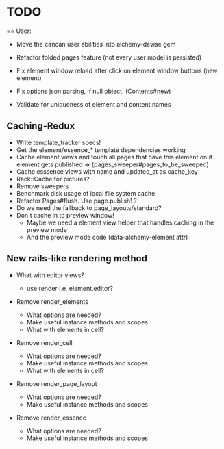 # TODO

== User:

* Move the cancan user abilities into alchemy-devise gem
* Refactor folded pages feature (not every user model is persisted)

* Fix element window reload after click on element window buttons (new element)
* Fix options json parsing, if null object. (Contents#new)
* Validate for uniqueness of element and content names

## Caching-Redux

* Write template_tracker specs!
* Get the element/essence_* template dependencies working
* Cache element views and touch all pages that have this element on if element gets published
  => (pages_sweeper#pages_to_be_sweeped)
* Cache esssence views with name and updated_at as cache_key
* Rack::Cache for pictures?
* Remove sweepers
* Benchmark disk usage of local file system cache
* Refactor Pages#flush. Use page.publish! ?
* Do we need the fallback to page_layouts/standard?
* Don't cache in to preview window!
  * Maybe we need a element view helper that handles caching in the preview mode
  * And the preview mode code (data-alchemy-element attr)

## New rails-like rendering method

* What with editor views?
  * use render i.e. element.editor?

* Remove render_elements
  * What options are needed?
  * Make useful instance methods and scopes
  * What with elements in cell?

* Remove render_cell
  * What options are needed?
  * Make useful instance methods and scopes
  * What with elements in cell?

* Remove render_page_layout
  * What options are needed?
  * Make useful instance methods and scopes

* Remove render_essence
  * What options are needed?
  * Make useful instance methods and scopes
